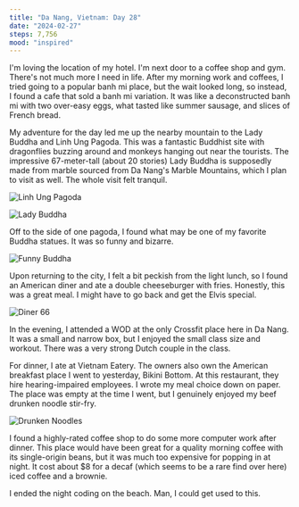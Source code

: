 ```yaml
---
title: "Da Nang, Vietnam: Day 28"
date: "2024-02-27"
steps: 7,756
mood: "inspired"
---
```


I'm loving the location of my hotel. I'm next door to a coffee shop and gym. There's not much more I need in life. After my morning work and coffees, I tried going to a popular banh mi place, but the wait looked long, so instead, I found a cafe that sold a banh mi variation. It was like a deconstructed banh mi with two over-easy eggs, what tasted like summer sausage, and slices of French bread.

My adventure for the day led me up the nearby mountain to the Lady Buddha and Linh Ung Pagoda. This was a fantastic Buddhist site with dragonflies buzzing around and monkeys hanging out near the tourists. The impressive 67-meter-tall (about 20 stories) Lady Buddha is supposedly made from marble sourced from Da Nang's Marble Mountains, which I plan to visit as well. The whole visit felt tranquil.

![Linh Ung Pagoda](/images/linh-ung-pagoda.jpeg)

![Lady Buddha](/images/lady-buddha.jpeg)

Off to the side of one pagoda, I found what may be one of my favorite Buddha statues. It was so funny and bizarre.

![Funny Buddha](/images/funny-buddha.jpeg)

Upon returning to the city, I felt a bit peckish from the light lunch, so I found an American diner and ate a double cheeseburger with fries. Honestly, this was a great meal. I might have to go back and get the Elvis special.

![Diner 66](/images/diner-66.jpeg)

In the evening, I attended a WOD at the only Crossfit place here in Da Nang. It was a small and narrow box, but I enjoyed the small class size and workout. There was a very strong Dutch couple in the class.

For dinner, I ate at Vietnam Eatery. The owners also own the American breakfast place I went to yesterday, Bikini Bottom. At this restaurant, they hire hearing-impaired employees. I wrote my meal choice down on paper. The place was empty at the time I went, but I genuinely enjoyed my beef drunken noodle stir-fry.

![Drunken Noodles](/images/drunken-noodles.jpeg)

I found a highly-rated coffee shop to do some more computer work after dinner. This place would have been great for a quality morning coffee with its single-origin beans, but it was much too expensive for popping in at night. It cost about $8 for a decaf (which seems to be a rare find over here) iced coffee and a brownie.

I ended the night coding on the beach. Man, I could get used to this.
